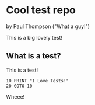 # Cool test repo

by Paul Thompson ("What a guy!")

This is a big lovely test!


## What is a test?

This is a test!

    10 PRINT "I Love Tests!"
    20 GOTO 10

Wheee!
